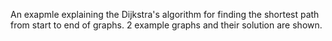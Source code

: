 An exapmle explaining the Dijkstra's algorithm for finding the shortest path from start to end of graphs.
2 example graphs and their solution are shown.
